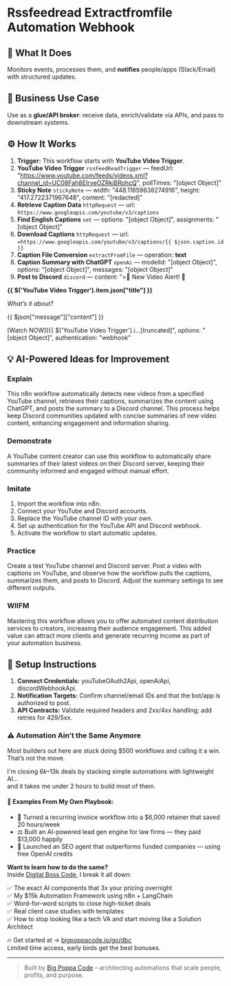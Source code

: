 # Rssfeedread Extractfromfile Automation Webhook
## 🚀 What It Does
Monitors events, processes them, and **notifies** people/apps (Slack/Email) with structured updates.

## 💼 Business Use Case
Use as a **glue/API broker**: receive data, enrich/validate via APIs, and pass to downstream systems.

## ⚙️ How It Works
1. **Trigger:** This workflow starts with **YouTube Video Trigger**.
2. **YouTube Video Trigger** `rssFeedReadTrigger` — feedUrl: "https://www.youtube.com/feeds/videos.xml?channel_id=UC08Fah8EIryeOZRkjBRohcQ", pollTimes: "[object Object]"
3. **Sticky Note** `stickyNote` — width: "448.11859838274916", height: "417.2722371967648", content: "[redacted]"
4. **Retrieve Caption Data** `httpRequest` — url: `https://www.googleapis.com/youtube/v3/captions`
5. **Find English Captions** `set` — options: "[object Object]", assignments: "[object Object]"
6. **Download Captions** `httpRequest` — url: `=https://www.googleapis.com/youtube/v3/captions/{{ $json.caption.id }}`
7. **Caption File Conversion** `extractFromFile` — operation: **text**
8. **Caption Summary with ChatGPT** `openAi` — modelId: "[object Object]", options: "[object Object]", messages: "[object Object]"
9. **Post to Discord** `discord` — content: "=🌟 New Video Alert! 🌟

**{{ $('YouTube Video Trigger').item.json["title"] }}**

*What’s it about?*

{{ $json["message"]["content"] }}

[Watch NOW]({{ $('YouTube Video Trigger').i…[truncated]", options: "[object Object]", authentication: "webhook"

## 💡 AI-Powered Ideas for Improvement
### Explain
This n8n workflow automatically detects new videos from a specified YouTube channel, retrieves their captions, summarizes the content using ChatGPT, and posts the summary to a Discord channel. This process helps keep Discord communities updated with concise summaries of new video content, enhancing engagement and information sharing.

### Demonstrate
A YouTube content creator can use this workflow to automatically share summaries of their latest videos on their Discord server, keeping their community informed and engaged without manual effort.

### Imitate
1. Import the workflow into n8n.
2. Connect your YouTube and Discord accounts.
3. Replace the YouTube channel ID with your own.
4. Set up authentication for the YouTube API and Discord webhook.
5. Activate the workflow to start automatic updates.

### Practice
Create a test YouTube channel and Discord server. Post a video with captions on YouTube, and observe how the workflow pulls the captions, summarizes them, and posts to Discord. Adjust the summary settings to see different outputs.

### WIIFM
Mastering this workflow allows you to offer automated content distribution services to creators, increasing their audience engagement. This added value can attract more clients and generate recurring income as part of your automation business.

## 🔧 Setup Instructions
1. **Connect Credentials:** youTubeOAuth2Api, openAiApi, discordWebhookApi.
2. **Notification Targets:** Confirm channel/email IDs and that the bot/app is authorized to post.
3. **API Contracts:** Validate required headers and 2xx/4xx handling; add retries for 429/5xx.

### ⚠️ Automation Ain’t the Same Anymore

Most builders out here are stuck doing $500 workflows and calling it a win.  
That’s not the move.  

I'm closing $6k–$13k deals by stacking simple automations with lightweight AI...  
and it takes me under 2 hours to build most of them.

#### 🧠 Examples From My Own Playbook:
- 🔁 Turned a recurring invoice workflow into a $6,000 retainer that saved 20 hours/week  
- ⚖️ Built an AI-powered lead gen engine for law firms — they paid $13,000 happily  
- 🚀 Launched an SEO agent that outperforms funded companies — using free OpenAI credits  

**Want to learn how to do the same?**  
Inside [Digital Boss Code](https://bigpoppacode.io/go/dbc), I break it all down:

✅ The exact AI components that 3x your pricing overnight  
✅ My $15k Automation Framework using n8n + LangChain  
✅ Word-for-word scripts to close high-ticket deals  
✅ Real client case studies with templates  
✅ How to stop looking like a tech VA and start moving like a Solution Architect  

🔥 Get started at → [bigpoppacode.io/go/dbc](https://bigpoppacode.io/go/dbc)  
Limited time access, early birds get the best bonuses.

---
> Built by [Big Poppa Code](https://bigpoppacode.io) – architecting automations that scale people, profits, and purpose.
